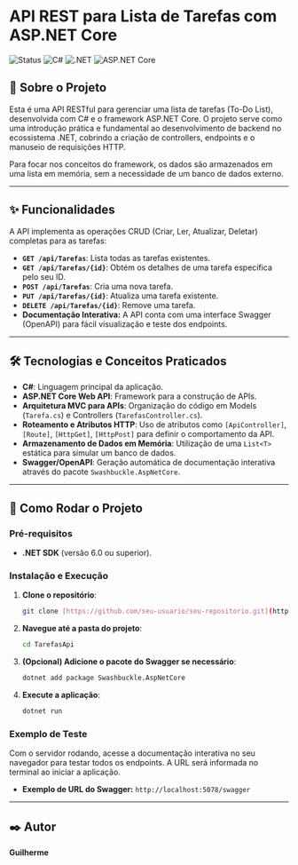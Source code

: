 # API REST para Lista de Tarefas com ASP.NET Core

![Status](https://img.shields.io/badge/status-conclu%C3%ADdo-brightgreen)
![C#](https://img.shields.io/badge/C%23-239120?style=for-the-badge&logo=c-sharp&logoColor=white)
![.NET](https://img.shields.io/badge/.NET-512BD4?style=for-the-badge&logo=dotnet&logoColor=white)
![ASP.NET Core](https://img.shields.io/badge/ASP.NET_Core-512BD4?style=for-the-badge&logo=.net&logoColor=white)

## 📖 Sobre o Projeto

Esta é uma API RESTful para gerenciar uma lista de tarefas (To-Do List), desenvolvida com C# e o framework ASP.NET Core. O projeto serve como uma introdução prática e fundamental ao desenvolvimento de backend no ecossistema .NET, cobrindo a criação de controllers, endpoints e o manuseio de requisições HTTP.

Para focar nos conceitos do framework, os dados são armazenados em uma lista em memória, sem a necessidade de um banco de dados externo.

---

## ✨ Funcionalidades

A API implementa as operações CRUD (Criar, Ler, Atualizar, Deletar) completas para as tarefas:

- **`GET /api/Tarefas`**: Lista todas as tarefas existentes.
- **`GET /api/Tarefas/{id}`**: Obtém os detalhes de uma tarefa específica pelo seu ID.
- **`POST /api/Tarefas`**: Cria uma nova tarefa.
- **`PUT /api/Tarefas/{id}`**: Atualiza uma tarefa existente.
- **`DELETE /api/Tarefas/{id}`**: Remove uma tarefa.
- **Documentação Interativa:** A API conta com uma interface Swagger (OpenAPI) para fácil visualização e teste dos endpoints.

---

## 🛠️ Tecnologias e Conceitos Praticados

- **C#**: Linguagem principal da aplicação.
- **ASP.NET Core Web API**: Framework para a construção de APIs.
- **Arquitetura MVC para APIs**: Organização do código em Models (`Tarefa.cs`) e Controllers (`TarefasController.cs`).
- **Roteamento e Atributos HTTP**: Uso de atributos como `[ApiController]`, `[Route]`, `[HttpGet]`, `[HttpPost]` para definir o comportamento da API.
- **Armazenamento de Dados em Memória**: Utilização de uma `List<T>` estática para simular um banco de dados.
- **Swagger/OpenAPI**: Geração automática de documentação interativa através do pacote `Swashbuckle.AspNetCore`.

---

## 🚀 Como Rodar o Projeto

### **Pré-requisitos**

- **.NET SDK** (versão 6.0 ou superior).

### **Instalação e Execução**

1.  **Clone o repositório**:
    ```bash
    git clone [https://github.com/seu-usuario/seu-repositorio.git](https://github.com/seu-usuario/seu-repositorio.git)
    ```

2.  **Navegue até a pasta do projeto**:
    ```bash
    cd TarefasApi
    ```
    
3.  **(Opcional) Adicione o pacote do Swagger se necessário**:
    ```bash
    dotnet add package Swashbuckle.AspNetCore
    ```

4.  **Execute a aplicação**:
    ```bash
    dotnet run
    ```

### Exemplo de Teste

Com o servidor rodando, acesse a documentação interativa no seu navegador para testar todos os endpoints. A URL será informada no terminal ao iniciar a aplicação.

- **Exemplo de URL do Swagger:** `http://localhost:5078/swagger`

---

## ✒️ Autor

**Guilherme**

